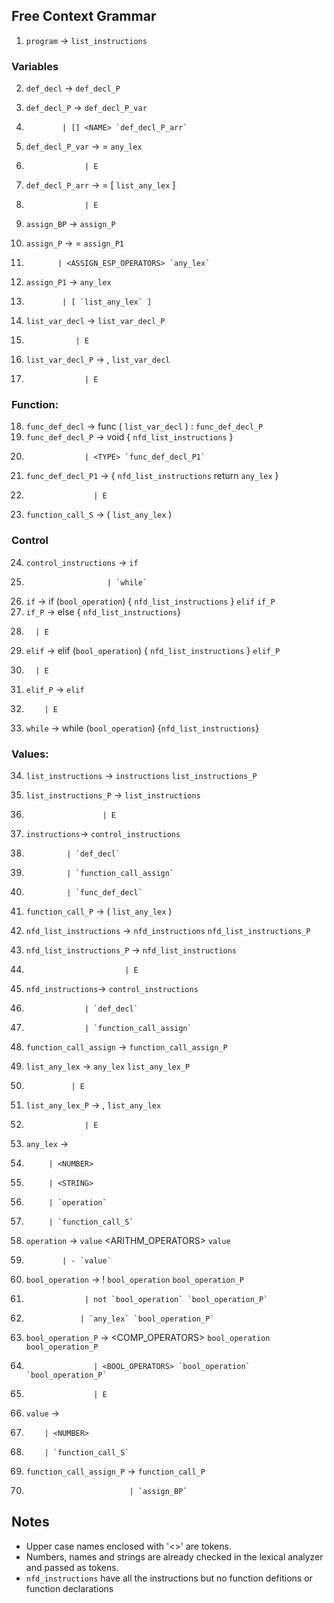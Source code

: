 ## Free Context Grammar
1.  `program` → `list_instructions`   

### Variables
2. `def_decl` → <TYPE> `def_decl_P` 
3. `def_decl_P` → <NAME> `def_decl_P_var`
4.             | [] <NAME> `def_decl_P_arr`
5. `def_decl_P_var` → = `any_lex`
6.                  | E
7. `def_decl_P_arr` → = [ `list_any_lex` ]
8.                  | E

9.  `assign_BP` → `assign_P`  

10. `assign_P` → = `assign_P1`
11.            | <ASSIGN_ESP_OPERATORS> `any_lex`
12. `assign_P1` → `any_lex`
13.             | [ `list_any_lex` ]

14. `list_var_decl` → <TYPE> <NAME> `list_var_decl_P`
15.                | E
16. `list_var_decl_P` → , `list_var_decl` 
17.                  | E

### Function:
18. `func_def_decl` → func <NAME> ( `list_var_decl` ) : `func_def_decl_P`
19. `func_def_decl_P` → void { `nfd_list_instructions` } 
20.                  | <TYPE> `func_def_decl_P1`
21. `func_def_decl_P1` → { `nfd_list_instructions` return `any_lex` }
22.                    | E

23. `function_call_S` → <NAME> ( `list_any_lex` ) 


### Control
24. `control_instructions` → `if` 
25.                       | `while`

26. `if` → if (`bool_operation`) { `nfd_list_instructions` } `elif` `if_P`
27. `if_P` →  else { `nfd_list_instructions`} 
28.       | E
29. `elif` → elif (`bool_operation`) { `nfd_list_instructions` } `elif_P`
30.       | E
31. `elif_P` → `elif`
32.         | E

33. `while` → while (`bool_operation`) {`nfd_list_instructions`}

### Values:
34. `list_instructions` → `instructions` `list_instructions_P`
35. `list_instructions_P` → `list_instructions`
36.                      | E

37. `instructions`→ `control_instructions`
38.              | `def_decl`
39.              | `function_call_assign`
40.              | `func_def_decl`

41. `function_call_P` → ( `list_any_lex` ) 

42. `nfd_list_instructions` → `nfd_instructions` `nfd_list_instructions_P`
43. `nfd_list_instructions_P` → `nfd_list_instructions`
44.                           | E 

45. `nfd_instructions`→ `control_instructions`
46.                  | `def_decl`
47.                  | `function_call_assign`

48. `function_call_assign` → <NAME> `function_call_assign_P` 
                  

49. `list_any_lex` → `any_lex` `list_any_lex_P`
50.               | E
51. `list_any_lex_P` → , `list_any_lex`
52.                  | E

53. `any_lex` → <NAME>
54.          | <NUMBER>
55.          | <STRING>
56.          | `operation`
57.          | `function_call_S`

58. `operation` → `value` <ARITHM_OPERATORS> `value`
59.             | - `value`

60. `bool_operation` → ! `bool_operation` `bool_operation_P`
61.                  | not `bool_operation` `bool_operation_P`
62.                 | `any_lex` `bool_operation_P`

63. `bool_operation_P` → <COMP_OPERATORS> `bool_operation` `bool_operation_P`
64.                    | <BOOL_OPERATORS> `bool_operation` `bool_operation_P`
65.                    | E

66. `value` → <NAME>
67.         | <NUMBER>
68.         | `function_call_S`

69.  `function_call_assign_P` → `function_call_P`
70.                            | `assign_BP`


## Notes
* Upper case names enclosed with '<>' are tokens.
* Numbers, names and strings are already checked in the lexical analyzer and passed as tokens.
* `nfd_instructions` have all the instructions but no function defitions or function declarations
